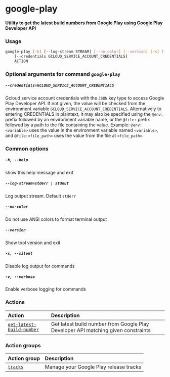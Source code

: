 
google-play
===========


**Utility to get the latest build numbers from Google Play using Google Play Developer API**
### Usage
```bash
google-play [-h] [--log-stream STREAM] [--no-color] [--version] [-s] [-v]
    [--credentials GCLOUD_SERVICE_ACCOUNT_CREDENTIALS]
    ACTION
```
### Optional arguments for command `google-play`

##### `--credentials=GCLOUD_SERVICE_ACCOUNT_CREDENTIALS`


Gcloud service account credentials with the `JSON` key type to access Google Play Developer API. If not given, the value will be checked from the environment variable `GCLOUD_SERVICE_ACCOUNT_CREDENTIALS`. Alternatively to entering CREDENTIALS in plaintext, it may also be specified using the `@env:` prefix followed by an environment variable name, or the `@file:` prefix followed by a path to the file containing the value. Example: `@env:<variable>` uses the value in the environment variable named `<variable>`, and `@file:<file_path>` uses the value from the file at `<file_path>`.
### Common options

##### `-h, --help`


show this help message and exit
##### `--log-stream=stderr | stdout`


Log output stream. Default `stderr`
##### `--no-color`


Do not use ANSI colors to format terminal output
##### `--version`


Show tool version and exit
##### `-s, --silent`


Disable log output for commands
##### `-v, --verbose`


Enable verbose logging for commands
### Actions

|Action|Description|
| :--- | :--- |
|[`get-latest-build-number`](get-latest-build-number.md)|Get latest build number from Google Play Developer API matching given constraints|

### Action groups

|Action group|Description|
| :--- | :--- |
|[`tracks`](tracks.md)|Manage your Google Play release tracks|

